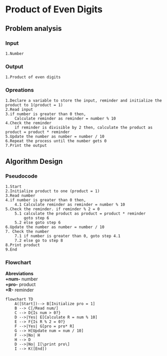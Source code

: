 # Product of Even Digits
## Problem analysis
### Input 
    1.Number
### Output
    1.Product of even digits
### Opreations
    1.Declare a variable to store the input, reminder and initialize the product to 1(product = 1)
    2.Read input
    3.if number is greater than 0 then,
        Calculate reminder as reminder = number % 10
    4.Check the reminder 
        if reminder is divisible by 2 then, calculate the product as product = product * reminder
    5.Update the number as number = number / 10
    6.Repeat the process until the number gets 0 
    7.Print the output
## Algorithm Design
### Pseudocode
    1.Start
    2.Initialize product to one (product = 1)
    3.Read number
    4.if number is greater than 0 then,
        4.1 Calculate reminder as reminder = number % 10
    5.Check the reminder. if reminder % 2 = 0
        5.1 calculate the product as product = product * reminder
            goto step 6
        5.2 else goto step 6
    6.Update the number as number = number / 10 
    7. Check the number 
        7.1 if number is greater than 0, goto step 4.1
        7.2 else go to step 8
    8.Print product
    9.End 
### Flowchart

**Abreviations** \
**+num-** number \
**+pro-** product \
**+R-** reminder

```mermaid
flowchart TD
    A([Start])--> B[Initialize pro = 1]
    B --> C[/Read num/]
    C --> D{Is num > 0?}
    D -->|Yes| E[Calculate R = num % 10]
    E --> F{Is R % 2 = 0?}
    F -->|Yes| G[pro = pro* R]
    G --> H[Update num = num / 10]
    F -->|No| H
    H --> D
    D -->|No| I[\print pro\]
    I --> K([End])

